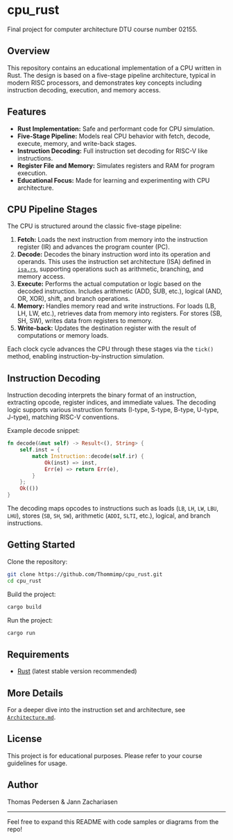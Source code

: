 # cpu_rust

Final project for computer architecture DTU course number 02155.

## Overview

This repository contains an educational implementation of a CPU written in Rust. The design is based on a five-stage pipeline architecture, typical in modern RISC processors, and demonstrates key concepts including instruction decoding, execution, and memory access.

## Features

- **Rust Implementation:** Safe and performant code for CPU simulation.
- **Five-Stage Pipeline:** Models real CPU behavior with fetch, decode, execute, memory, and write-back stages.
- **Instruction Decoding:** Full instruction set decoding for RISC-V like instructions.
- **Register File and Memory:** Simulates registers and RAM for program execution.
- **Educational Focus:** Made for learning and experimenting with CPU architecture.

## CPU Pipeline Stages

The CPU is structured around the classic five-stage pipeline:

1. **Fetch:** Loads the next instruction from memory into the instruction register (IR) and advances the program counter (PC).
2. **Decode:** Decodes the binary instruction word into its operation and operands. This uses the instruction set architecture (ISA) defined in [`isa.rs`](src/isa.rs), supporting operations such as arithmetic, branching, and memory access.
3. **Execute:** Performs the actual computation or logic based on the decoded instruction. Includes arithmetic (ADD, SUB, etc.), logical (AND, OR, XOR), shift, and branch operations.
4. **Memory:** Handles memory read and write instructions. For loads (LB, LH, LW, etc.), retrieves data from memory into registers. For stores (SB, SH, SW), writes data from registers to memory.
5. **Write-back:** Updates the destination register with the result of computations or memory loads.

Each clock cycle advances the CPU through these stages via the `tick()` method, enabling instruction-by-instruction simulation.

## Instruction Decoding

Instruction decoding interprets the binary format of an instruction, extracting opcode, register indices, and immediate values. The decoding logic supports various instruction formats (I-type, S-type, B-type, U-type, J-type), matching RISC-V conventions.

Example decode snippet:
```rust
fn decode(&mut self) -> Result<(), String> {
    self.inst = {
        match Instruction::decode(self.ir) {
            Ok(inst) => inst,
            Err(e) => return Err(e),
        }
    };
    Ok(())
}
```

The decoding maps opcodes to instructions such as loads (`LB`, `LH`, `LW`, `LBU`, `LHU`), stores (`SB`, `SH`, `SW`), arithmetic (`ADDI`, `SLTI`, etc.), logical, and branch instructions.

## Getting Started

Clone the repository:

```bash
git clone https://github.com/Thommimp/cpu_rust.git
cd cpu_rust
```

Build the project:

```bash
cargo build
```

Run the project:

```bash
cargo run
```

## Requirements

- [Rust](https://www.rust-lang.org/tools/install) (latest stable version recommended)

## More Details

For a deeper dive into the instruction set and architecture, see [`Architecture.md`](Architecture.md).

## License

This project is for educational purposes. Please refer to your course guidelines for usage.

## Author

Thomas Pedersen & Jann Zachariasen 

---
Feel free to expand this README with code samples or diagrams from the repo!

